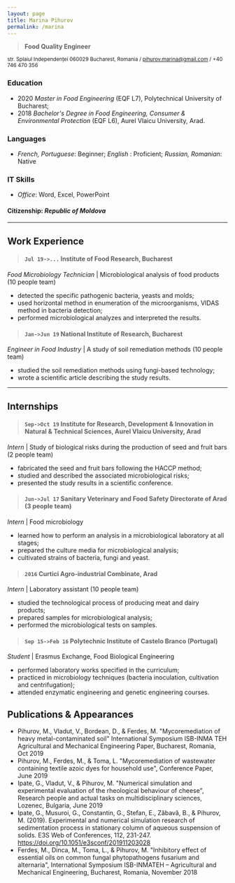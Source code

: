 ```yaml
---
layout: page
title: Marina Pihurov
permalink: /marina
---
```


> **Food Quality Engineer**

<small>str. Splaiul Independenței 060029 Bucharest, Romania / pihurov.marina@gmail.com / +40 746 470 356</small>

### Education
* 2020 _Master in Food Engineering_ (EQF L7), Polytechnical University of Bucharest;
* 2018 _Bachelor's Degree in Food Engineering, Consumer & Environmental Protection_ (EQF L6), Aurel Vlaicu University, Arad.

### Languages
* _French, Portuguese_: Beginner; _English_ : Proficient; _Russian, Romanian_: Native

### IT Skills
* _Office_: Word, Excel, PowerPoint

#### Citizenship: _Republic of Moldova_

---
## Work Experience


> #### `Jul 19->...` Institute of Food Research, Bucharest

_Food Microbiology Technician_ | Microbiological analysis of food products (10 people team)
 * detected the specific pathogenic bacteria, yeasts and molds;
 * used horizontal method in enumeration of the microorganisms, VIDAS method in bacteria detection; 
 * performed microbiological analyzes and interpreted the results.

> #### `Jan->Jun 19` National Institute of Research, Bucharest

_Engineer in Food Industry_ | A study of soil remediation methods (10 people team)
 * studied the soil remediation methods using fungi-based technology;
 * wrote a scientific article describing the study results.
 
--- 
## Internships

> #### `Sep->Oct 19` Institute for Research, Development & Innovation in Natural & Technical Sciences, Aurel Vlaicu University, Arad

_Intern_ | Study of biological risks during the production of seed and fruit bars (2 people team)
 * fabricated the seed and fruit bars following the HACCP method;
 * studied and described the associated microbiological risks;
 * presented the study results in a scientific conference.
 
> #### `Jun->Jul 17` Sanitary Veterinary and Food Safety Directorate of Arad (3 people team)

_Intern_ | Food microbiology
 * learned how to perform an analysis in a microbiological laboratory at all stages;
 * prepared the culture media for microbiological analysis;
 * cultivated strains of bacteria, fungi and yeast.

> #### `2016` Curtici Agro-industrial Combinate, Arad

_Intern_ | Laboratory assistant (10 people team)
 * studied the technological process of producing meat and dairy products;
 * prepared samples for microbiological analysis;
 * performed the microbiological tests on samples.


> #### `Sep 15->Feb 16` Polytechnic Institute of Castelo Branco (Portugal)

_Student_ | Erasmus Exchange, Food Biological Engineering
* performed laboratory works specified in the curriculum; 
* practiced in microbiology techniques (bacteria inoculation, cultivation and centrifugation); 
* attended enzymatic engineering and genetic engineering courses.
 
## Publications & Appearances

 * Pihurov, M., Vladut, V., Bordean, D., & Ferdes, M. "Mycoremediation of heavy metal-contaminated soil" International Symposium ISB-INMA TEH Agricultural and Mechanical Engineering Paper, Bucharest, Romania, Oct 2019
 * Pihurov, M., Ferdes, M., & Toma, L. "Mycoremediation of wastewater containing textile azoic dyes for household use", Conference Paper, June 2019
 * Ipate, G., Vladut, V., & Pihurov, M. "Numerical simulation and experimental evaluation of the rheological behaviour of cheese", Research people and actual tasks on multidisciplinary sciences, Lozenec, Bulgaria, June 2019
 * Ipate, G., Musuroi, G., Constantin, G., Stefan, E., Zăbavă, B., & Pihurov, M. (2019). Experimental and numerical simulation research of sedimentation process in stationary column of aqueous suspension of solids. E3S Web of Conferences, 112, 231-247. https://doi.org/10.1051/e3sconf/201911203028
 * Ferdes, M., Dinca, M., Toma, L., & Pihurov, M. "Inhibitory effect of essential oils on common fungal phytopathogens fusarium and alternaria", International Symposium ISB-INMATEH – Agricultural and Mechanical Engineering, Bucharest, Romania, November 2018
